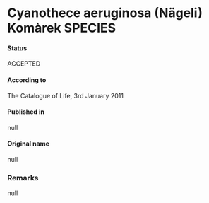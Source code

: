 # Cyanothece aeruginosa (Nägeli) Komàrek SPECIES

#### Status
ACCEPTED

#### According to
The Catalogue of Life, 3rd January 2011

#### Published in
null

#### Original name
null

### Remarks
null